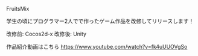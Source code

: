 FruitsMix


学生の頃にプログラマー2人でで作ったゲーム作品を改修してリリースします！

改修前: Cocos2d-x 改修後: Unity

作品紹介動画はこちら
https://www.youtube.com/watch?v=fk4uUUOVgSo
